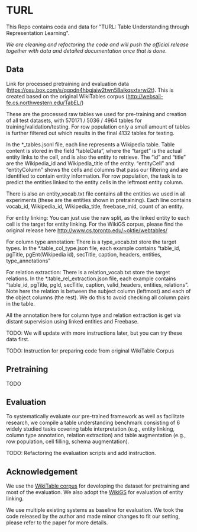 # TURL
This Repo contains coda and data for "TURL: Table Understanding through Representation Learning". 

*We are cleaning and refactoring the code and will push the official release together with data and detailed documentation once that is done.*

## Data
Link for processed pretraining and evaluation data (https://osu.box.com/s/qqpdn4hbgjaiw2twn58aikqsxtxrwi2t). This is created based on the original WikiTables corpus (http://websail-fe.cs.northwestern.edu/TabEL/)

These are the processed raw tables we used for pre-training and creation of all test datasets, with 570171 / 5036 / 4964 tables for training/validation/testing. For row population only a small amount of tables is further filtered out which results in the final 4132 tables for testing.

In the *_tables.jsonl file, each line represents a Wikipedia table. Table content is stored in the field “tableData”, where the “target” is the actual entity links to the cell, and is also the entity to retrieve. The “id” and “title” are the Wikipedia_id and Wikipedia_title of the entity. “entityCell” and “entityColumn” shows the cells and columns that pass our filtering and are identified to contain entity information. For row population, the task is to predict the entities linked to the entity cells in the leftmost entity column.

There is also an entity_vocab.txt file contains all the entities we used in all experiments (these are the entities shown in pretraining). Each line contains vocab_id, Wikipedia_id, Wikipedia_title, freebase_mid, count of an entity.

For entity linking:
You can just use the raw split, as the linked entity to each cell is the target for entity linking. For the WikiGS corpus, please find the original release here http://www.cs.toronto.edu/~oktie/webtables/

For column type annotation:
There is a type_vocab.txt store the target types. In the *.table_col_type.json file, each example contains “table_id, pgTitle, pgEnt(Wikipedia id), secTitle, caption, headers, entities, type_annotations”

For relation extraction:
There is a relation_vocab.txt store the target relations. In the *.table_rel_extraction.json file, each example contains “table_id, pgTitle, pgId, secTitle, caption, valid_headers, entities, relations”. Note here the relation is between the subject column (leftmost) and each of the object columns (the rest). We do this to avoid checking all column pairs in the table.

All the annotation here for column type and relation extraction is get via distant supervision using linked entities and Freebase.

TODO: We will update with more instructions later, but you can try these data first.

TODO: Instruction for preparing code from original WikiTable Corpus

## Pretraining
TODO

## Evaluation
To systematically evaluate our pre-trained framework as well as facilitate research, we compile a table understanding benchmark consisting of 6 widely studied tasks covering
table interpretation (e.g., entity linking, column type annotation, relation extraction) and table augmentation (e.g., row population, cell filling, schema augmentation).

TODO: Refactoring the evaluation scripts and add instruction.

## Acknowledgement
We use the [WikiTable corpus](http://websail-fe.cs.northwestern.edu/TabEL/) for developing the dataset for pretraining and most of the evaluation. 
We also adopt the [WikiGS](http://www.cs.toronto.edu/~oktie/webtables/) for evaluation of entity linking.

We use multiple existing systems as baseline for evaluation. We took the code released by the author and made minor changes to fit our setting, please refer to the paper for more details. 


